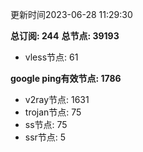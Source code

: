 更新时间2023-06-28 11:29:30

**总订阅: 244**
**总节点: 39193**
- vless节点: 61

**google ping有效节点: 1786**
- v2ray节点: 1631
- trojan节点: 75
- ss节点: 75
- ssr节点: 5
